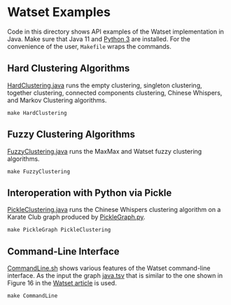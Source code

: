 # Watset Examples

Code in this directory shows API examples of the Watset implementation in Java. Make sure that Java 11 and [Python 3](https://www.python.org/) are installed. For the convenience of the user, `Makefile` wraps the commands.

## Hard Clustering Algorithms

[HardClustering.java](HardClustering.java) runs the empty clustering, singleton clustering, together clustering, connected components clustering, Chinese Whispers, and Markov Clustering algorithms.

```shell
make HardClustering
```

## Fuzzy Clustering Algorithms

[FuzzyClustering.java](FuzzyClustering.java) runs the MaxMax and Watset fuzzy clustering algorithms.

```shell
make FuzzyClustering
```

## Interoperation with Python via Pickle

[PickleClustering.java](PickleClustering.java) runs the Chinese Whispers clustering algorithm on a Karate Club graph produced by [PickleGraph.py](PickleGraph.py).

```shell
make PickleGraph PickleClustering
```

## Command-Line Interface

[CommandLine.sh](CommandLine.sh) shows various features of the Watset command-line interface. As the input the graph [java.tsv](java.tsv) that is similar to the one shown in Figure&nbsp;16 in the [Watset article](https://doi.org/10.1162/coli_a_00354) is used.

```shell
make CommandLine
```
